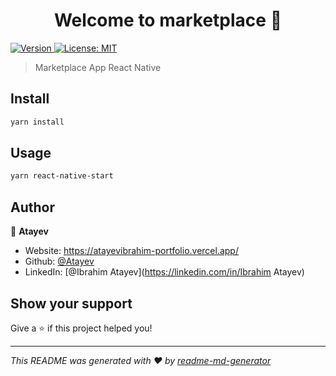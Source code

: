 <h1 align="center">Welcome to marketplace 👋</h1>
<p>
  <a href="https://www.npmjs.com/package/marketplace" target="_blank">
    <img alt="Version" src="https://img.shields.io/npm/v/marketplace.svg">
  </a>
  <a href="#" target="_blank">
    <img alt="License: MIT" src="https://img.shields.io/badge/License-MIT-yellow.svg" />
  </a>
</p>

> Marketplace App React Native

## Install

```sh
yarn install
```

## Usage

```sh
yarn react-native-start
```

## Author

👤 **Atayev**

* Website: https://atayevibrahim-portfolio.vercel.app/
* Github: [@Atayev](https://github.com/Atayev)
* LinkedIn: [@Ibrahim Atayev](https://linkedin.com/in/Ibrahim Atayev)

## Show your support

Give a ⭐️ if this project helped you!

***
_This README was generated with ❤️ by [readme-md-generator](https://github.com/kefranabg/readme-md-generator)_